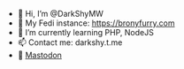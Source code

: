 - 👋 Hi, I’m @DarkShyMW
- 👀 My Fedi instance: https://bronyfurry.com
- 🌱 I’m currently learning PHP, NodeJS
- 📫 Contact me: darkshy.t.me
- 🐘 <a rel="me" href="https://bronyfurry.com/@DarkShy">Mastodon</a>
<!---
DarkShyMW/DarkShyMW is a ✨ special ✨ repository because its `README.md` (this file) appears on your GitHub profile.
You can click the Preview link to take a look at your changes.
--->

